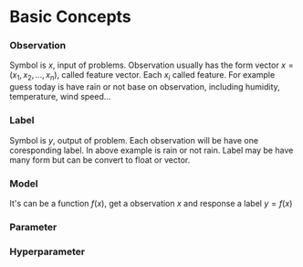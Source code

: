 # Basic Concepts

### Observation
Symbol is $x$, input of problems. Observation usually has the form vector $x = (x_{1}, x_{2}, ..., x_{n})$, called feature vector. Each $x_{i}$ called feature. For example guess today is have rain or not base on observation, including humidity, temperature, wind speed...

### Label
Symbol is $y$, output of problem. Each observation will be have one coresponding label. In above example is rain or not rain. Label may be have many form but can be convert to float or vector.

### Model
It's can be a function $f(x)$, get a observation $x$ and response a label $y = f(x)$
### Parameter

### Hyperparameter

### 